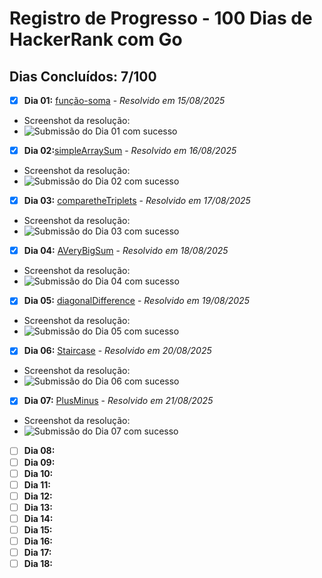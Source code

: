 # Registro de Progresso - 100 Dias de HackerRank com Go



## Dias Concluídos: 7/100

- [x] **Dia 01:** [função-soma](days/day01-função-soma/) - _Resolvido em 15/08/2025_
* Screenshot da resolução:
* ![Submissão do Dia 01 com sucesso](./assets/day01.png)
- [x] **Dia 02:**[simpleArraySum](days/day02-simpleArraySum/) - _Resolvido em 16/08/2025_
* Screenshot da resolução:
* ![Submissão do Dia 02 com sucesso](./assets/day02.png)
- [x] **Dia 03:** [comparetheTriplets](days/day03-compareTheTriplets/) - _Resolvido em 17/08/2025_
* Screenshot da resolução:
* ![Submissão do Dia 03 com sucesso](./assets/day03.png)
- [x] **Dia 04:** [AVeryBigSum](./days/day04-day04-AVeryBigSum/) - _Resolvido em 18/08/2025_
* Screenshot da resolução:
* ![Submissão do Dia 04 com sucesso](./assets/day04.png)
- [x] **Dia 05:** [diagonalDifference](days/day05-DiagonalDifference/) - _Resolvido em 19/08/2025_
* Screenshot da resolução:
* ![Submissão do Dia 05 com sucesso](./assets/day05.png)
- [x] **Dia 06:** [Staircase](./days/day06-staircase/) - _Resolvido em 20/08/2025_
* Screenshot da resolução:
* ![Submissão do Dia 06 com sucesso](./assets/day06.png)
- [x] **Dia 07:** [PlusMinus](days/day07-PlusMinus/) - _Resolvido em 21/08/2025_
* Screenshot da resolução:
* ![Submissão do Dia 07 com sucesso](./assets/day07.png)
- [ ] **Dia 08:**
- [ ] **Dia 09:**
- [ ] **Dia 10:**
- [ ] **Dia 11:**
- [ ] **Dia 12:**
- [ ] **Dia 13:**
- [ ] **Dia 14:**
- [ ] **Dia 15:**
- [ ] **Dia 16:**
- [ ] **Dia 17:**
- [ ] **Dia 18:**
